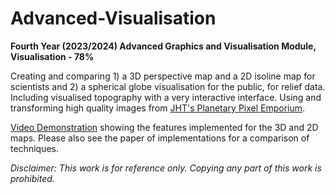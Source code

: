 # Advanced-Visualisation
**Fourth Year (2023/2024) Advanced Graphics and Visualisation Module, Visualisation - 78%**

Creating and comparing 1) a 3D perspective map and a 2D isoline map for scientists and 2) a spherical globe visualisation for the public, for relief data. Including visualised topography with a very interactive interface. Using and transforming high quality images from [JHT's Planetary Pixel Emporium](https://planetpixelemporium.com/earth8081.html).

[Video Demonstration](https://drive.google.com/file/d/1DnBhBDuwE-AH_5baxCm26qagy5furnVX/view?usp=sharing) showing the features implemented for the 3D and 2D maps. Please also see the paper of implementations for a comparison of techniques.

_Disclaimer: This work is for reference only. Copying any part of this work is prohibited._
